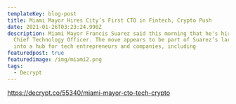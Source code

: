 ```yaml
---
templateKey: blog-post
title: Miami Mayor Hires City’s First CTO in Fintech, Crypto Push
date: 2021-01-26T03:23:24.990Z
description: Miami Mayor Francis Suarez said this morning that he's hired the city’s first-ever 
  Chief Technology Officer. The move appears to be part of Suarez’s larger effort to turn Miami 
  into a hub for tech entrepreneurs and companies, including
featuredpost: true
featuredimage: /img/miami2.png
tags:
  - Decrypt
---
```

https://decrypt.co/55340/miami-mayor-cto-tech-crypto